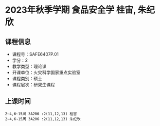 # 2023年秋季学期 食品安全学 桂宙, 朱纪欣






## 课程信息

- 课程号：SAFE6407P.01
- 学分：2
- 教学类型：理论课
- 开课单位：火灾科学国家重点实验室
- 课程类别：硕士
- 课程层次：研究生课程

## 上课时间

```
2~4,6~15周 3A206 :2(11,12,13) 桂宙
2~4,6~15周 3A206 :2(11,12,13) 朱纪欣
```

